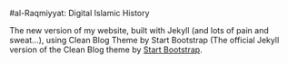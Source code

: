 #al-Raqmiyyat: Digital Islamic History

The new version of my website, built with Jekyll (and lots of pain and sweat...), using Clean Blog Theme by Start Bootstrap
(The official Jekyll version of the Clean Blog theme by [Start Bootstrap](http://startbootstrap.com/).